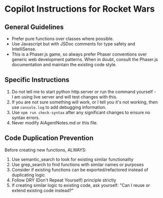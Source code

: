 # Copilot Instructions for Rocket Wars

## General Guidelines

- Prefer pure functions over classes where possible.
- Use Javascript but with JSDoc comments for type safety and IntelliSense.
- This is a Phaser.js game, so always prefer Phaser conventions over generic web development patterns. When in doubt, consult the Phaser.js documentation and maintain the existing code style.

## Specific Instructions
1. Do not tell me to start python http.server or run the command yourself - I am using live server and will test changes with this.
2. If you are not sure something will work, or I tell you it's not working, then use `console.log` to add debugging information.
3. Use `npm run check-syntax` after any significant changes to ensure no syntax errors.
4. Never modify AiAgentNotes.md or this file.

## Code Duplication Prevention

Before creating new functions, ALWAYS:
1. Use semantic_search to look for existing similar functionality
2. Use grep_search to find functions with similar names or purposes
3. Consider if existing functions can be exported/refactored instead of duplicating logic
4. Follow DRY (Don't Repeat Yourself) principle strictly
5. If creating similar logic to existing code, ask yourself: "Can I reuse or extend existing code instead?"
